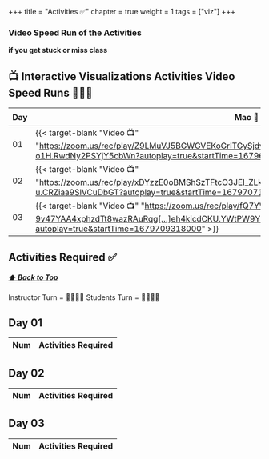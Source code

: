 +++
title = "Activities ✅"
chapter = true
weight = 1
tags = ["viz"] 
+++


### Video Speed Run  of the Activities 
**if you get stuck or miss class**


## 📺 Interactive Visualizations Activities Video Speed Runs 🏃‍♀️🏃
| Day | Mac 🍎 | Duration    | Window 🖼️ | Duration |
| ------  | ------ | ----------- |---------  | --------- |
| 01 | {{< target-blank "Video 📺" "https://zoom.us/rec/play/Z9LMuVJ5BGWGVEKoGrITGySjdvF_6uOUQ_oS7gqCpxw84TyEHNFLtpY[…]2DEvXD-o1H.RwdNy2PSYjY5cbWn?autoplay=true&startTime=1679699965000" >}}   |  00:00:00  ⏲️  | {{< target-blank "Video 📺" "https://zoom.us/rec/play/Z9LMuVJ5BGWGVEKoGrITGySjdvF_6uOUQ_oS7gqCpxw84TyEHNFLtpY[…]2DEvXD-o1H.RwdNy2PSYjY5cbWn?autoplay=true&startTime=1679699965000" >}}   | 00:00:00  ⏲️   |
| 02 | {{< target-blank "Video 📺" "https://zoom.us/rec/play/xDYzzE0oBMShSzTFtcO3JEI_ZLk48djMcGrsrrS67_sEy9bi_P3_myK[…]1TNTSCTG-u.CRZiaa9SlVCuDbGT?autoplay=true&startTime=1679707102000" >}}  |  00:00:00  ⏲️ |  {{< target-blank "Video 📺" "https://zoom.us/rec/play/xDYzzE0oBMShSzTFtcO3JEI_ZLk48djMcGrsrrS67_sEy9bi_P3_myK[…]1TNTSCTG-u.CRZiaa9SlVCuDbGT?autoplay=true&startTime=1679707102000" >}}  |  00:00:00 ⏲️ |
| 03 | {{< target-blank "Video 📺" "https://zoom.us/rec/play/fQ7YWfGbTuBpoI04MvLDJB3_HR7Xr-9v47YAA4xphzdTt8wazRAuRqg[…]eh4kicdCKU.YWtPW9YiBBswCz3M?autoplay=true&startTime=1679709318000" >}}  |  00:00:00  ⏲️ |  {{< target-blank "Video 📺" "https://zoom.us/rec/play/fQ7YWfGbTuBpoI04MvLDJB3_HR7Xr-9v47YAA4xphzdTt8wazRAuRqg[…]eh4kicdCKU.YWtPW9YiBBswCz3M?autoplay=true&startTime=1679709318000" >}}  |  00:00:00 ⏲️ |


## Activities Required ✅
#####  [ ⬆️ Back to Top](#interactive-visualizations-activities-video-speed-runs)
Instructor Turn = 👩‍🏫🧑‍🏫
Students Turn = 👩‍🎓👨‍🎓


## Day 01
| Num | Activities Required                                          |
| --- | ------------------------------------------------------------ | 

## Day 02
| Num | Activities Required                                          |
| --- | ------------------------------------------------------------ | 


## Day 03
| Num | Activities Required                                          |
| --- | ------------------------------------------------------------ | 



